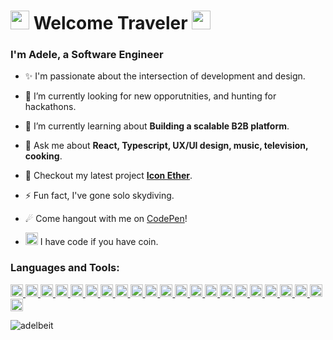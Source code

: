 <h1 align="left"><img src="http://pixelartmaker-data-78746291193.nyc3.digitaloceanspaces.com/image/34b5d47a8bb25ae.png" width="30px" height="30px" /> Welcome Traveler <img src="http://pixelartmaker-data-78746291193.nyc3.digitaloceanspaces.com/image/34b5d47a8bb25ae.png" width="30px" height="30px" /></h1>
<h3 align="left">I'm Adele, a Software Engineer</h3>

- ✨ I'm passionate about the intersection of development and design.

- 🔭 I’m currently looking for new opporutnities, and hunting for hackathons.

- 🌱 I’m currently learning about **Building a scalable B2B platform**.

<!-- - 👨‍💻 All of my projects are available at [https://adelbeit.com](https://adelbeit.com) -->

- 💬 Ask me about **React, Typescript, UX/UI design, music, television, cooking**.

- 📌 Checkout my latest project **[Icon Ether](https://github.com/adelbeit/react-icon-ether)**.

<!-- - 📄  Learn about my experiences [https://adelbeit.com/developer](https://adelbeit.com/developer) -->

- ⚡ Fun fact, I've gone solo skydiving.

- ☄ Come hangout with me on [CodePen](https://codepen.io/adelbeit)!

- <img align="bottom" src="https://user-images.githubusercontent.com/8835499/218330542-44214625-5d5c-495c-a4a0-b1e033ff95a9.png" width="20px" height="20px"/> I have code if you have coin. 

<h3 align="left">Languages and Tools:</h3>
<p align="left"> 

<a href="https://developer.mozilla.org/en-US/docs/Web/JavaScript" target="_blank" rel="noreferrer"> 
    <img src="https://cdn.simpleicons.org/javascript/" 
        alt="javascript" width="20" height="20"/> 
</a> 

<a href="https://reactjs.org/" target="_blank" rel="noreferrer"> 
    <img src="https://cdn.simpleicons.org/react/"
        alt="react" width="20" height="20"/>
</a> 

<a href="https://www.typescriptlang.org/" target="_blank" rel="noreferrer"> 
    <img src="https://cdn.simpleicons.org/typescript/"
        alt="typescript" width="20" height="20"/> 
</a> 

<a href="https://nextjs.org/" target="_blank" rel="noreferrer"> 
    <img src="https://cdn.simpleicons.org/next.js/808080"
        alt="nextjs" width="20" height="20"/> 
</a> 

<a href="https://mui.com/" target="_blank" rel="noreferrer"> 
    <img src="https://cdn.simpleicons.org/mui"
        alt="mui" width="20" height="20"/> 
</a> 

<a href="https://d3js.org/" target="_blank" rel="noreferrer"> 
    <img src="https://cdn.simpleicons.org/d3.js"
        alt="d3" width="20" height="20"/> 
</a> 
    
<a href="https://airbnb.io/visx/" target="_blank" rel="noreferrer"> 
    <img src="https://user-images.githubusercontent.com/8835499/236949855-f87b2078-4efd-47bf-936b-3f3ef858f929.svg"
        alt="visx" width="20" height="20"/> 
</a> 

<a href="https://www.w3.org/html/" target="_blank" rel="noreferrer"> 
    <img src="https://cdn.simpleicons.org/html5/"
        alt="html5" width="20" height="20"/> 
</a> 

<a href="https://www.w3schools.com/css/" target="_blank" rel="noreferrer"> 
    <img src="https://cdn.simpleicons.org/css3/"
        alt="css3" width="20" height="20"/> 
</a> 

<a href="https://getbootstrap.com" target="_blank" rel="noreferrer"> 
    <img src="https://cdn.simpleicons.org/bootstrap/"
        alt="bootstrap" width="20" height="20"/> 
</a> 

<a href="https://git-scm.com/" target="_blank" rel="noreferrer"> 
    <img src="https://cdn.simpleicons.org/git/"
        alt="git" width="20" height="20"/> 
</a> 

<a href="https://nodejs.org" target="_blank" rel="noreferrer"> 
    <img src="https://cdn.simpleicons.org/node.js/"
        alt="nodejs" width="20" height="20"/> 
</a> 

<a href="https://heroku.com" target="_blank" rel="noreferrer"> 
    <img src="https://cdn.simpleicons.org/heroku/"
        alt="heroku" width="20" height="20"/> 
</a> 

<a href="https://www.docker.com/" target="_blank" rel="noreferrer"> 
    <img src="https://cdn.simpleicons.org/docker/"
        alt="docker" width="20" height="20"/> 
</a> 

<a href="https://sass-lang.com" target="_blank" rel="noreferrer"> 
    <img src="https://cdn.simpleicons.org/sass/"
        alt="sass" width="20" height="20"/> 
</a> 

<a href="https://tailwindcss.com/" target="_blank" rel="noreferrer">
    <img src="https://cdn.simpleicons.org/tailwindcss/"
        alt="tailwind" width="20" height="20"/> 
</a> 

<a href="https://jestjs.io" target="_blank" rel="noreferrer"> 
    <img src="https://cdn.simpleicons.org/jest/"
        alt="jest" width="20" height="20"/> 
</a> 

<a href="https://www.postgresql.org" target="_blank" rel="noreferrer"> 
    <img src="https://cdn.simpleicons.org/postgresql/"
        alt="postgresql" width="20" height="20"/> 
</a> 

<a href="https://webpack.js.org" target="_blank" rel="noreferrer"> 
    <img src="https://cdn.simpleicons.org/webpack/"
        alt="webpack" width="20" height="20"/> 
</a>

<a href="https://www.figma.com/" target="_blank" rel="noreferrer"> 
    <img src="https://cdn.simpleicons.org/figma/"
        alt="figma" width="20" height="20"/> 
</a> 

<a href="https://www.python.org" target="_blank" rel="noreferrer"> 
    <img src="https://cdn.simpleicons.org/python/"
        alt="python" width="20" height="20"/> 
</a> 

<a href="https://www.arduino.cc/" target="_blank" rel="noreferrer"> 
    <img src="https://cdn.simpleicons.org/arduino"
        alt="arduino" width="20" height="20"/> 
</a> 
</p>


<p align="left"> <img src="https://komarev.com/ghpvc/?username=adelbeit&label=Adventurers&color=0e75b6&style=flat" alt="adelbeit" /> </p>
